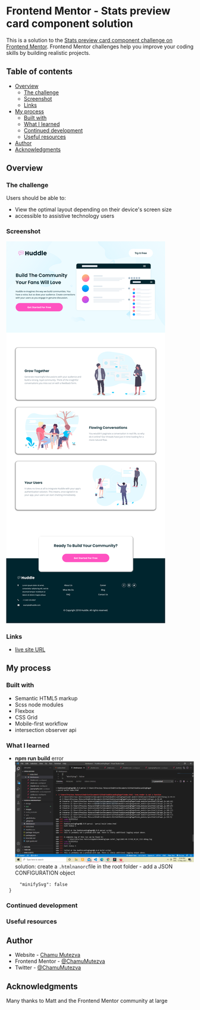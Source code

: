 # Frontend Mentor - Stats preview card component solution

This is a solution to the [Stats preview card component challenge on Frontend Mentor](https://www.frontendmentor.io/challenges/huddle-landing-page-with-alternating-feature-blocks-5ca5f5981e82137ec91a5100). Frontend Mentor challenges help you improve your coding skills by building realistic projects. 

## Table of contents

- [Overview](#overview)
  - [The challenge](#the-challenge)
  - [Screenshot](#screenshot)
  - [Links](#links)
- [My process](#my-process)
  - [Built with](#built-with)
  - [What I learned](#what-i-learned)
  - [Continued development](#continued-development)
  - [Useful resources](#useful-resources)
- [Author](#author)
- [Acknowledgments](#acknowledgments)


## Overview

### The challenge

Users should be able to:

- View the optimal layout depending on their device's screen size
- accessible to assistive technology users

### Screenshot

![desktop preview](./images/preview.png)


### Links

- [live site URL](https://chamumutezva.github.io/HuddleLandingPage4/)

## My process

### Built with

- Semantic HTML5 markup
- Scss node modules
- Flexbox
- CSS Grid
- Mobile-first workflow
- intersection observer api

### What I learned
- **npm run build** error
![error details](./err/parcel-build-error.PNG)
solution: create a `.htmlnanorc`file in the root folder - add a JSON CONFIGURATION object

``` {
     "minifySvg": false
 }
```


### Continued development


### Useful resources


## Author
- Website - [Chamu Mutezva](https://github.com/ChamuMutezva)
- Frontend Mentor - [@ChamuMutezva](https://www.frontendmentor.io/profile/ChamuMutezva)
- Twitter - [@ChamuMutezva](https://twitter.com/ChamuMutezva)



## Acknowledgments

Many thanks to Matt and the Frontend Mentor community at large
